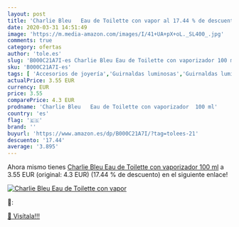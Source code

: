 ```yaml
---
layout: post
title: 'Charlie Bleu   Eau de Toilette con vapor al 17.44 % de descuento'
date: 2020-03-31 14:51:49
image: 'https://m.media-amazon.com/images/I/41+UA+pX+oL._SL400_.jpg'
comments: true
category: ofertas
author: 'tole.es'
slug: 'B000C21A7I-es Charlie Bleu Eau de Toilette con vaporizador 100 ml'
sku: 'B000C21A7I-es'
tags: [ 'Accesorios de joyería','Guirnaldas luminosas','Guirnaldas luminosas de interior','Iluminación','Joyería','Limpieza y cuidado de joyas','de','eau','toilette', ]
actualPrice: 3.55 EUR
currency: EUR
price: 3.55
comparePrice: 4.3 EUR
prodname: 'Charlie Bleu   Eau de Toilette con vaporizador  100 ml'
country: 'es'
flag: '🇪🇸'
brand: ''
buyurl: 'https://www.amazon.es/dp/B000C21A7I/?tag=tolees-21'
descuento: '17.44'
average: '3.895'
---
```


Ahora mismo tienes [Charlie Bleu   Eau de Toilette con vaporizador  100 ml](https://www.amazon.es/dp/B000C21A7I/?tag=tolees-21) a 3.55 EUR (original: 4.3 EUR) (17.44 %  de descuento) en el siguiente enlace!

[![Charlie Bleu   Eau de Toilette con vapor](https://m.media-amazon.com/images/I/41+UA+pX+oL._SL400_.jpg)](https://www.amazon.es/dp/B000C21A7I/?tag=tolees-21)

🔎:


[🛒 Visítala!!!](https://www.amazon.es/dp/B000C21A7I/?tag=tolees-21)
